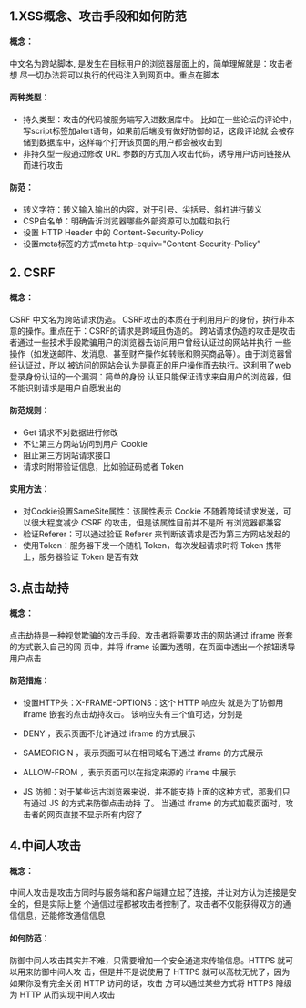 ## 1.XSS概念、攻击手段和如何防范
#### 概念：
中文名为跨站脚本, 是发生在目标用户的浏览器层面上的，简单理解就是：攻击者想 尽一切办法将可以执行的代码注入到网页中。重点在脚本

#### 两种类型：
- 持久类型：攻击的代码被服务端写入进数据库中。 比如在一些论坛的评论中，写script标签加alert语句，如果前后端没有做好防御的话，这段评论就 会被存储到数据库中，这样每个打开该页面的用户都会被攻击到
- 非持久型一般通过修改 URL 参数的方式加入攻击代码，诱导用户访问链接从而进行攻击

#### 防范：
- 转义字符：转义输入输出的内容，对于引号、尖括号、斜杠进行转义
- CSP白名单：明确告诉浏览器哪些外部资源可以加载和执行
- 设置 HTTP Header 中的 Content-Security-Policy
- 设置meta标签的方式meta http-equiv="Content-Security-Policy”

## 2.	CSRF 
#### 概念：
CSRF 中文名为跨站请求伪造。 CSRF攻击的本质在于利用用户的身份，执行非本意的操作。重点在于：CSRF的请求是跨域且伪造的。 跨站请求伪造的攻击是攻击者通过一些技术手段欺骗用户的浏览器去访问用户曾经认证过的网站并执行 一些操作（如发送邮件、发消息、甚至财产操作如转账和购买商品等）。由于浏览器曾经认证过，所以 被访问的网站会认为是真正的用户操作而去执行。这利用了web登录身份认证的一个漏洞：简单的身份 认证只能保证请求来自用户的浏览器，但不能识别请求是用户自愿发出的
	
#### 防范规则：
- Get 请求不对数据进行修改
- 不让第三方网站访问到用户 Cookie
- 阻止第三方网站请求接口
- 请求时附带验证信息，比如验证码或者 Token

#### 实用方法：
- 对Cookie设置SameSite属性：该属性表示 Cookie 不随着跨域请求发送，可以很大程度减少 CSRF 的攻击，但是该属性目前并不是所 有浏览器都兼容
- 验证Referer：可以通过验证 Referer 来判断该请求是否为第三方网站发起的
- 使用Token：服务器下发一个随机 Token，每次发起请求时将 Token 携带上，服务器验证 Token 是否有效

## 3.点击劫持
#### 概念：
点击劫持是一种视觉欺骗的攻击手段。攻击者将需要攻击的网站通过 iframe 嵌套的方式嵌入自己的网 页中，并将 iframe 设置为透明，在页面中透出一个按钮诱导用户点击
	
#### 防范措施：
- 设置HTTP头：X-FRAME-OPTIONS：这个 HTTP 响应头 就是为了防御用iframe 嵌套的点击劫持攻击。 该响应头有三个值可选，分别是 
- DENY ，表示页面不允许通过 iframe 的方式展示
- SAMEORIGIN ，表示页面可以在相同域名下通过 iframe 的方式展示
- ALLOW-FROM ，表示页面可以在指定来源的 iframe 中展示

- JS 防御：对于某些远古浏览器来说，并不能支持上面的这种方式，那我们只有通过 JS 的方式来防御点击劫持 了。 当通过 iframe 的方式加载页面时，攻击者的网页直接不显示所有内容了

## 4.中间人攻击
#### 概念：
中间人攻击是攻击方同时与服务端和客户端建立起了连接，并让对方认为连接是安全的，但是实际上整 个通信过程都被攻击者控制了。攻击者不仅能获得双方的通信信息，还能修改通信信息
	
#### 如何防范：
防御中间人攻击其实并不难，只需要增加一个安全通道来传输信息。HTTPS 就可以用来防御中间人攻 击，但是并不是说使用了 HTTPS 就可以高枕无忧了，因为如果你没有完全关闭 HTTP 访问的话，攻击 方可以通过某些方式将 HTTPS 降级为 HTTP 从而实现中间人攻击



